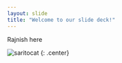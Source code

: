 ```yaml
---
layout: slide
title: "Welcome to our slide deck!"
---
```


Rajnish here

![saritocat](https://octodex.github.com/images/saritocat.png)
{: .center}
